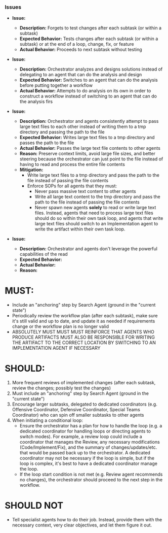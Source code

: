 ### Issues

-   **Issue:**
    -   **Description:** Forgets to test changes after each subtask (or within a subtask)
    -   **Expected Behavior:** Tests changes after each subtask (or within a subtask) or at the end of a loop, change, fix, or feature
    -   **Actual Behavior:** Proceeds to next subtask without testing
-   **Issue:**

    -   **Description:** Orchestrator analyzes and designs solutions instead of delegating to an agent that can do the analysis and design
    -   **Expected Behavior:** Switches to an agent that can do the analysis before putting together a workflow
    -   **Actual Behavior:** Attempts to do analysis on its own in order to construct a workflow instead of switching to an agent that can do the analysis firs

-   **Issue:**
    -   **Description:** Orchestrator and agents consistently attempt to pass large text files to each other instead of writing them to a tmp directory and passing the path to the file
    -   **Expected Behavior:** Writes large text files to a tmp directory and passes the path to the file
    -   **Actual Behavior:** Passes the large text file contents to other agents
    -   **Reason:** Preserve context limits, avoid large file sizes, and better steering because the orchestrator can just point to the file instead of having to read and process the entire file contents
    -   **Mitigation:**
        -   Write large text files to a tmp directory and pass the path to the file instead of passing the file contents
        -   Enforce SOPs for all agents that they must:
            -   Never pass massive text content to other agents
            -   Write all large text content to the tmp directory and pass the path to the file instead of passing the file contents
            -   Never spawn new agents **solely** to read or write large text files. Instead, agents that need to process large text files should do so within their own task loop, and agents that write large text files should switch to an Implementation agent to write the artifact within their own task loop.
-   **Issue:**
    -   **Description:** Orchestrator and agents don't leverage the powerful capabilities of the read
    -   **Expected Behavior:**
    -   **Actual Behavior:**
    -   **Reason:**

# MUST:

-   Include an "anchoring" step by Search Agent (ground in the "current state")
-   Periodically review the workflow plan (after each subtask), make sure it's still valid and up to date, and update it as needed if requirements change or the workflow plan is no longer valid
-   ABSOLUTELY MUST MUST MUST REINFORCE THAT AGENTS WHO PRODUCE ARTIFACTS MUST ALSO BE RESPONSIBLE FOR WRITING THE ARTIFACT TO THE CORRECT LOCATION BY SWITCHING TO AN IMPLEMENTATION AGENT IF NECESSARY

# SHOULD:

1. More frequent reviews of implemented changes (after each subtask, review the changes; possibly test the changes)
2. Must include an "anchoring" step by Search Agent (ground in the "current state")
3. Encourage larger subtasks, delegated to dedicated coordinators (e.g. Offensive Coordinator, Defensive Coordinator, Special Teams Coordinator) who can spin off smaller subtasks to other agents
4. When initiating a conditional loop:
    -   Ensure the orchestrator has a plan for how to handle the loop (e.g. a dedicated coordinator for handling loops or directing agents to switch modes). For example, a review loop could include a coordinator that manages the Review, any necessary modifications (Code/Implement/Fix), and the summary of changes/updates/etc. that would be passed back up to the orchestrator. A dedicated coordinator may not be necessary if the loop is simple, but if the loop is complex, it's best to have a dedicated coordinator manage the loop.
    -   If the loop start condition is not met (e.g. Review agent recommends no changes), the orchestrator should proceed to the next step in the workflow.


# SHOULD NOT
- Tell specialist agents how to do their job. Instead, provide them with the necessary context, very clear objectives, and let them figure it out.